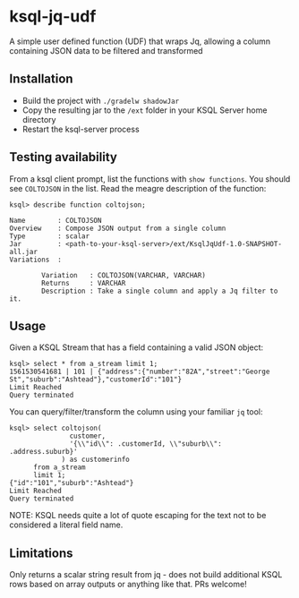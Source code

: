# ksql-jq-udf
A simple user defined function (UDF) that wraps Jq, allowing a column containing JSON data to be filtered and transformed

## Installation
- Build the project with `./gradelw shadowJar` 
- Copy the resulting jar to the `/ext` folder in your KSQL Server home directory
- Restart the ksql-server process


## Testing availability
From a ksql client prompt, list the functions with `show functions`. You should see `COLTOJSON` in the list.
Read the meagre description of the function: 
```
ksql> describe function coltojson;

Name        : COLTOJSON
Overview    : Compose JSON output from a single column
Type        : scalar
Jar         : <path-to-your-ksql-server>/ext/KsqlJqUdf-1.0-SNAPSHOT-all.jar
Variations  : 

        Variation   : COLTOJSON(VARCHAR, VARCHAR)
        Returns     : VARCHAR
        Description : Take a single column and apply a Jq filter to it.
```

## Usage
Given a KSQL Stream that has a field containing a valid JSON object:

```
ksql> select * from a_stream limit 1;
1561530541681 | 101 | {"address":{"number":"82A","street":"George St","suburb":"Ashtead"},"customerId":"101"}
Limit Reached
Query terminated
```

You can query/filter/transform the column using your familiar `jq` tool:

```
ksql> select coltojson(
               customer, 
               '{\\"id\\": .customerId, \\"suburb\\": .address.suburb}'
             ) as customerinfo 
      from a_stream 
      limit 1;
{"id":"101","suburb":"Ashtead"}
Limit Reached
Query terminated
```

NOTE: KSQL needs quite a lot of quote escaping for the text not to be considered a literal field name.

## Limitations
Only returns a scalar string result from jq - does not build additional KSQL rows based on array outputs or anything like that. PRs welcome!
